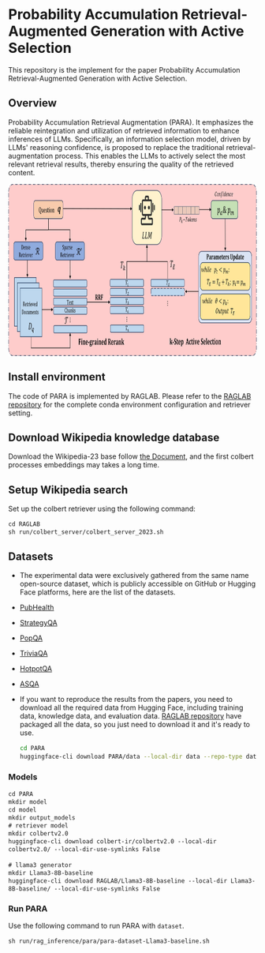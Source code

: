 # Probability Accumulation Retrieval-Augmented Generation with Active Selection

This repository is the implement for the paper Probability Accumulation Retrieval-Augmented Generation with Active Selection.

## Overview

Probability Accumulation Retrieval Augmentation (PARA). It emphasizes the reliable reintegration and utilization of retrieved information to enhance inferences of LLMs. Specifically, an information selection model, driven by LLMs' reasoning confidence, is proposed to replace the traditional retrieval-augmentation process. This enables the LLMs to actively select the most relevant retrieval results, thereby ensuring the quality of the retrieved content.

<p align="center">
  <img align="middle" src="fig/para.jpg" height="350" alt="PARA"/>
</p>

## Install environment
The code of PARA is implemented by RAGLAB. Please refer to the [RAGLAB repository](https://github.com/fate-ubw/RAGLab) for the complete conda environment configuration and retriever setting.


## Download Wikipedia knowledge database
Download the Wikipedia-23 base follow [the Document](https://github.com/fate-ubw/RAGLAB/blob/main/docs/process_wiki.md), and the first colbert processes embeddings may takes a long time.

## Setup Wikipedia search
Set up the colbert retriever using the following command:
```shell
cd RAGLAB
sh run/colbert_server/colbert_server_2023.sh
```

## Datasets
- The experimental data were exclusively gathered from the same name open-source dataset, which is publicly accessible on GitHub or Hugging Face platforms, here are the list of the datasets.


- [PubHealth](https://huggingface.co/datasets/ImperialCollegeLondon/health_fact)
- [StrategyQA](https://huggingface.co/datasets/wics/strategy-qa)
- [PopQA](https://huggingface.co/datasets/akariasai/PopQA)
- [TriviaQA](https://huggingface.co/datasets/mandarjoshi/trivia_qa)
- [HotpotQA](https://huggingface.co/datasets/hotpotqa/hotpot_qa)
- [ASQA](https://huggingface.co/datasets/din0s/asqa)
- If you want to reproduce the results from the papers, you need to download all the required data from Hugging Face, including training data, knowledge data, and evaluation data. [RAGLAB repository](https://github.com/fate-ubw/RAGLab) have packaged all the data, so you just need to download it and it's ready to use.
  ~~~bash
  cd PARA
  huggingface-cli download PARA/data --local-dir data --repo-type dataset
  ~~~



### Models
```shell
cd PARA
mkdir model
cd model
mkdir output_models
# retriever model
mkdir colbertv2.0
huggingface-cli download colbert-ir/colbertv2.0 --local-dir colbertv2.0/ --local-dir-use-symlinks False

# llama3 generator
mkdir Llama3-8B-baseline
huggingface-cli download RAGLAB/Llama3-8B-baseline --local-dir Llama3-8B-baseline/ --local-dir-use-symlinks False
```

### Run PARA
Use the following command to run PARA with `dataset`. 
```shell
sh run/rag_inference/para/para-dataset-Llama3-baseline.sh 
```
